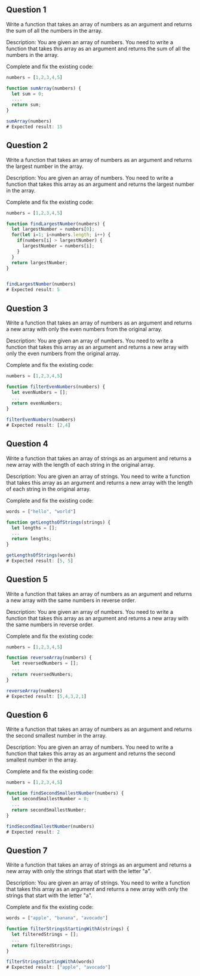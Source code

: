 ## Question 1

Write a function that takes an array of numbers as an argument and returns the sum of all the numbers in the array.

Description:
You are given an array of numbers. You need to write a function that takes this array as an argument and returns the sum of all the numbers in the array.

Complete and fix the existing code:

```javascript
numbers = [1,2,3,4,5]

function sumArray(numbers) {
  let sum = 0;
  ....
  return sum;
}

sumArray(numbers)
# Expected result: 15

```

## Question 2

Write a function that takes an array of numbers as an argument and returns the largest number in the array.

Description:
You are given an array of numbers. You need to write a function that takes this array as an argument and returns the largest number in the array.

Complete and fix the existing code:

```javascript
numbers = [1,2,3,4,5]

function findLargestNumber(numbers) {
  let largestNumber = numbers[0];
  for(let i=1; i<numbers.length; i++) {
    if(numbers[i] > largestNumber) {
      largestNumber = numbers[i];
    }
  }
  return largestNumber;
}


findLargestNumber(numbers)
# Expected result: 5

```

## Question 3

Write a function that takes an array of numbers as an argument and returns a new array with only the even numbers from the original array.

Description:
You are given an array of numbers. You need to write a function that takes this array as an argument and returns a new array with only the even numbers from the original array.

Complete and fix the existing code:

```javascript
numbers = [1,2,3,4,5]

function filterEvenNumbers(numbers) {
  let evenNumbers = [];
  ...
  return evenNumbers;
}

filterEvenNumbers(numbers)
# Expected result: [2,4]

```

## Question 4

Write a function that takes an array of strings as an argument and returns a new array with the length of each string in the original array.

Description:
You are given an array of strings. You need to write a function that takes this array as an argument and returns a new array with the length of each string in the original array.

Complete and fix the existing code:

```javascript
words = ["hello", "world"]

function getLengthsOfStrings(strings) {
  let lengths = [];
  ...
  return lengths;
}

getLengthsOfStrings(words)
# Expected result: [5, 5]

```

## Question 5

Write a function that takes an array of numbers as an argument and returns a new array with the same numbers in reverse order.

Description:
You are given an array of numbers. You need to write a function that takes this array as an argument and returns a new array with the same numbers in reverse order.

Complete and fix the existing code:

```javascript
numbers = [1,2,3,4,5]

function reverseArray(numbers) {
  let reversedNumbers = [];
  ...
  return reversedNumbers;
}

reverseArray(numbers)
# Expected result: [5,4,3,2,1]

```

## Question 6

Write a function that takes an array of numbers as an argument and returns the second smallest number in the array.

Description:
You are given an array of numbers. You need to write a function that takes this array as an argument and returns the second smallest number in the array.

Complete and fix the existing code:

```javascript
numbers = [1,2,3,4,5]

function findSecondSmallestNumber(numbers) {
  let secondSmallestNumber = 0;
  ...
  return secondSmallestNumber;
}

findSecondSmallestNumber(numbers)
# Expected result: 2

```

## Question 7

Write a function that takes an array of strings as an argument and returns a new array with only the strings that start with the letter "a".

Description:
You are given an array of strings. You need to write a function that takes this array as an argument and returns a new array with only the strings that start with the letter "a".

Complete and fix the existing code:

```javascript
words = ["apple", "banana", "avocado"]

function filterStringsStartingWithA(strings) {
  let filteredStrings = [];
  ...
  return filteredStrings;
}

filterStringsStartingWithA(words)
# Expected result: ["apple", "avocado"]

```
